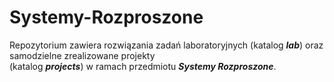 # Systemy-Rozproszone
Repozytorium zawiera rozwiązania zadań laboratoryjnych (katalog ***lab***) oraz samodzielne zrealizowane projekty  
(katalog ***projects***) w ramach przedmiotu ***Systemy Rozproszone***.
